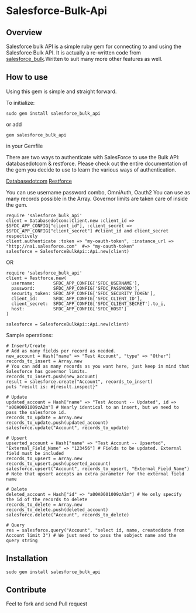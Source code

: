 # Salesforce-Bulk-Api

## Overview

Salesforce bulk API is a simple ruby gem for connecting to and using the Salesforce Bulk API. It is actually a re-written code from [salesforce_bulk](https://github.com/jorgevaldivia/salesforce_bulk).Written to suit many more other features as well.

## How to use

Using this gem is simple and straight forward.

To initialize:

   `sudo gem install salesforce_bulk_api`

or add

   `gem salesforce_bulk_api`
   
in your Gemfile

There are two ways to authenticate with SalesForce to use the Bulk API: databasedotcom & restforce.
Please check out the entire documentation of the gem you decide to use to learn the various ways of authentication.

[Databasedotcom](https://github.com/heroku/databasedotcom)
[Restforce](https://github.com/ejholmes/restforce)


You can use username password combo, OmniAuth, Oauth2
You can use as many records possible in the Array. Governor limits are taken care of inside the gem.


	require 'salesforce_bulk_api'
	client = Databasedotcom::Client.new :client_id =>  $SFDC_APP_CONFIG["client_id"], :client_secret => $SFDC_APP_CONFIG["client_secret"] #client_id and client_secret respectively
	client.authenticate :token => "my-oauth-token", :instance_url => "http://na1.salesforce.com"  #=> "my-oauth-token"
	salesforce = SalesforceBulkApi::Api.new(client)

OR

	require 'salesforce_bulk_api'
	client = Restforce.new(
	  username:       SFDC_APP_CONFIG['SFDC_USERNAME'],
	  password:       SFDC_APP_CONFIG['SFDC_PASSWORD'],
	  security_token: SFDC_APP_CONFIG['SFDC_SECURITY_TOKEN'],
	  client_id:      SFDC_APP_CONFIG['SFDC_CLIENT_ID'],
	  client_secret:  SFDC_APP_CONFIG['SFDC_CLIENT_SECRET'].to_i,
	  host:           SFDC_APP_CONFIG['SFDC_HOST']
	)

	salesforce = SalesforceBulkApi::Api.new(client)


Sample operations:

    # Insert/Create
    # Add as many fields per record as needed.
	new_account = Hash["name" => "Test Account", "type" => "Other"] 
	records_to_insert = Array.new
	# You can add as many records as you want here, just keep in mind that Salesforce has governor limits.
	records_to_insert.push(new_account) 
	result = salesforce.create("Account", records_to_insert)
	puts "result is: #{result.inspect}"

    # Update
	updated_account = Hash["name" => "Test Account -- Updated", id => "a00A0001009zA2m"] # Nearly identical to an insert, but we need to pass the salesforce id.
	records_to_update = Array.new
	records_to_update.push(updated_account)
	salesforce.update("Account", records_to_update)

    # Upsert
	upserted_account = Hash["name" => "Test Account -- Upserted", "External_Field_Name" => "123456"] # Fields to be updated. External field must be included
	records_to_upsert = Array.new
	records_to_upsert.push(upserted_account)
	salesforce.upsert("Account", records_to_upsert, "External_Field_Name") # Note that upsert accepts an extra parameter for the external field name

    # Delete
	deleted_account = Hash["id" => "a00A0001009zA2m"] # We only specify the id of the records to delete
	records_to_delete = Array.new
	records_to_delete.push(deleted_account)
	salesforce.delete("Account", records_to_delete)

    # Query
	res = salesforce.query("Account", "select id, name, createddate from Account limit 3") # We just need to pass the sobject name and the query string

## Installation

    sudo gem install salesforce_bulk_api
	
## Contribute

Feel to fork and send Pull request
